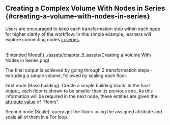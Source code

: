 ## Creating a Complex Volume With Nodes in Series {#creating-a-volume-with-nodes-in-series}

Users are encouraged to keep each transformation step within each [node](../chapter_1_mobius_interface/nodes.md) for higher clarity of the workflow. In this simple example, learners will explore connecting nodes [in series](../chapter_1_mobius_interface/transfer_of_info_btw_nodes.md).<br><br>


![Intended Model](../assets/chapter_5_assets/Creating a Volume With Nodes in Series.png)

The final output is achieved by going through 2 transformation steps - extruding a simple volume, followed by scaling each floor.

First node (Base building): Create a simple building block. In the final output, each floor is shown to be smaller than its previous one. As this information will be required in the next node, these entities are given the [attribute value](../chapter_2_geo-info_data_model/Attributes.md) of “floors”.

Second node (Scale): query.get the floors using the assigned attribute and scale all of them in a For loop.
